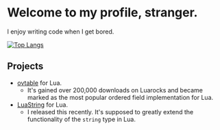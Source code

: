 # Welcome to my profile, stranger.
I enjoy writing code when I get bored.

[![Top Langs](https://github-readme-stats.vercel.app/api/top-langs/?username=well-in-that-case&theme=dracula)](https://github.com/anuraghazra/github-readme-stats)

## Projects
- [ovtable](https://luarocks.org/modules/well-in-that-case/ovtable) for Lua. 
  - It's gained over 200,000 downloads on Luarocks and became marked as the most popular ordered field implementation for Lua.
- [LuaString](https://github.com/well-in-that-case/LuaString) for Lua.
  - I released this recently. It's supposed to greatly extend the functionality of the `string` type in Lua.
